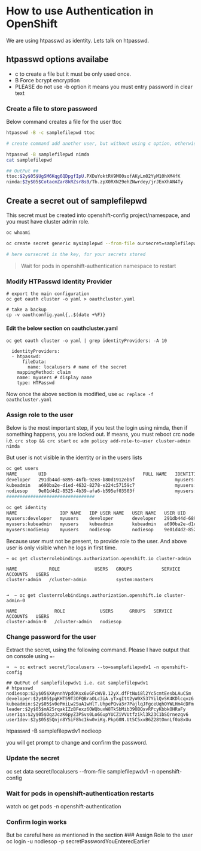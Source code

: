 # How to use Authentication in OpenShift

We are using htpasswd as identity. Lets talk on htpasswd.

## htpasswd options availabe

- c to create a file but it must be only used once.
- B Force bcrypt encryption
- PLEASE do not use -b option it means you must entry password in clear text

### Create a file to store password

Below command creates a file for the user ttoc

```bash
htpasswd -B -c samplefilepwd ttoc

# create command add another user, but without using c option, otherwise you will end up overwritten samplefilepwd

htpasswd -B samplefilepwd nimda
cat samplefilepwd

## OutPut ##
ttoc:$2y$05$UgSM6Kqg6QDpgfIpU.PXDuYoktRV9MO0sofAKyLm02YyM10hXM4fK
nimda:$2y$05$CotacmZar8kRZsr8s9/Tb.zpX0RXN29ehZNwrdey/jrJEnXhAN4Ty
```

## Create a secret out of samplefilepwd

This secret must be created into openshift-config project/namespace, and you must have cluster admin role.

```bash
oc whoami

oc create secret generic mysimplepwd --from-file oursecret=samplefilepwd -n openshift-config

# here oursecret is the key, for your secrets stored
```

> Wait for pods in openshift-authentication namespace to restart

### Modify  HTPasswd Identity Provider

```shell
# export the main configuration
oc get oauth cluster -o yaml > oauthcluster.yaml

# take a backup
cp -v oauthconfig.yaml{,.$(date +%F)}
```

#### Edit the below section on oauthcluster.yaml

```shell
oc get oauth cluster -o yaml | grep identityProviders: -A 10

  identityProviders:
  - htpasswd:
      fileData:
        name: localusers # name of the secret
    mappingMethod: claim
    name: myusers # display name
    type: HTPasswd
```

Now once the above section is modified, use `oc replace -f oauthcluster.yaml`

### Assign role to the user

Below is the most important step, if you test the login using nimda,
then if something happens, you are locked out.
If means, you must reboot crc node i.e. `crc stop && crc start`
`oc adm policy add-role-to-user cluster-admin nimda`

But user is not visible in the identity or in the users lists

```bash
oc get users
NAME        UID                                    FULL NAME   IDENTITIES
developer   291db44d-6895-46fb-92e8-b80d1912eb5f               myusers:developer
kubeadmin   a690ba2e-d1ed-4632-8278-e224c57159c7               myusers:kubeadmin
nodiesop    9e01d4d2-8525-4b39-afa6-b595ef03503f               myusers:nodiesop
#################################

oc get identity
NAME                IDP NAME   IDP USER NAME   USER NAME   USER UID
myusers:developer   myusers    developer       developer   291db44d-6895-46fb-92e8-b80d1912eb5f
myusers:kubeadmin   myusers    kubeadmin       kubeadmin   a690ba2e-d1ed-4632-8278-e224c57159c7
myusers:nodiesop    myusers    nodiesop        nodiesop    9e01d4d2-8525-4b39-afa6-b595ef03503f
```

Because user must not be present, to provide role to the user. And above user is only visible when he logs in first time.

```shell
~ oc get clusterrolebindings.authorization.openshift.io cluster-admin

NAME            ROLE             USERS   GROUPS           SERVICE ACCOUNTS   USERS
cluster-admin   /cluster-admin           system:masters


➜  ~ oc get clusterrolebindings.authorization.openshift.io cluster-admin-0

NAME              ROLE             USERS      GROUPS   SERVICE ACCOUNTS   USERS
cluster-admin-0   /cluster-admin   nodiesop
```

### Change password for the user

Extract the secret, using the following command. Please I have output that on console using `=-`

```shell
➜  ~ oc extract secret/localusers --to=samplefilepwdv1 -n openshift-config

## OutPut of samplefilepwdv1 i.e. cat samplefilepwdv1
# htpasswd
nodiesop:$2y$05$XAynnhVpdOKsx6vGFcWVB.12yX.dfFtNui8l2Yc5cmtEesbLAuCSm
developer:$2y$05$pqKHT59T3OFQBraOLc3iA.yTxgItt2yW0X537YilQvSK4KDlcqvz6
kubeadmin:$2y$05$v0ePmiLw2SuA1wHlT.UhpePQva3r7PajlqJFgceUqhOYWLHm4cDFm
leader:$2y$05$mA25rqakIZzBFexz6OWQbuxW8TkSbMib39OBQsvRPcyKbbkOHRaFy
user1qa:$2y$05$OqzJczK6pyZ3PSvs0Lo6GupYUCZiVVUtfzikl3k23C1bSQrnezqv6
user1dev:$2y$05$5Qnjn8Y5iF8hc1kw0viKg.PkpG0N.Ut5C5xxB6Z28tOmnLf0a8xUu

```

htpasswd -B samplefilepwdv1 nodieop

you will get prompt to change and confirm the password.

### Update the secret

oc set data secret/localusers --from-file samplefilepwdv1 -n openshift-config

### Wait for pods in openshift-authentication restarts

watch oc get pods -n openshift-authentication

### Confirm login works
But be careful here as mentioned in the section ### Assign Role to the user
oc login -u nodiesop -p secretPasswordYouEnteredEarlier

